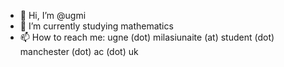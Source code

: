 - 👋 Hi, I’m @ugmi
- 🌱 I’m currently studying mathematics
- 📫 How to reach me: ugne (dot) milasiunaite (at) student (dot) manchester (dot) ac (dot) uk

